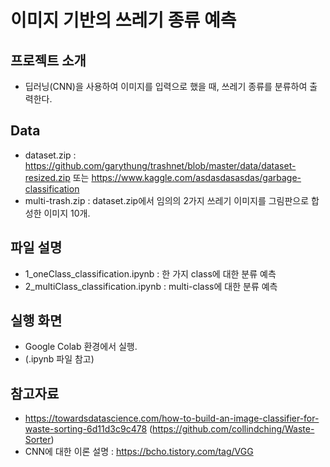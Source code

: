# 이미지 기반의 쓰레기 종류 예측

## 프로젝트 소개
- 딥러닝(CNN)을 사용하여 이미지를 입력으로 했을 때, 쓰레기 종류를 분류하여 출력한다.

## Data
- dataset.zip : https://github.com/garythung/trashnet/blob/master/data/dataset-resized.zip 또는 https://www.kaggle.com/asdasdasasdas/garbage-classification
- multi-trash.zip : dataset.zip에서 임의의 2가지 쓰레기 이미지를 그림판으로 합성한 이미지 10개.

## 파일 설명
- 1_oneClass_classification.ipynb : 한 가지 class에 대한 분류 예측
- 2_multiClass_classification.ipynb : multi-class에 대한 분류 예측

## 실행 화면
- Google Colab 환경에서 실행.
- (.ipynb 파일 참고)

## 참고자료
- https://towardsdatascience.com/how-to-build-an-image-classifier-for-waste-sorting-6d11d3c9c478
  (https://github.com/collindching/Waste-Sorter)
- CNN에 대한 이론 설명 : https://bcho.tistory.com/tag/VGG

